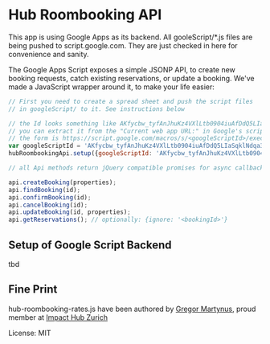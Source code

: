 Hub Roombooking API
===================

This app is using Google Apps as its backend. All gooleScript/*.js files
are being pushed to script.google.com. They are just checked in here for
convenience and sanity.

The Google Apps Script exposes a simple JSONP API, to create new booking
requests, catch existing reservations, or update a booking. We've made
a JavaScript wrapper around it, to make your life easier:

```js
// First you need to create a spread sheet and push the script files
// in googleScript/ to it. See instructions below

// the Id looks something like AKfycbw_tyfAnJhuKz4VXlLtb0904iuAfDdQ5LIaSqklNdqa3u0tC3k
// you can extract it from the "Current web app URL:" in Google's script editor,
// the form is https://script.google.com/macros/s/<googleScriptId>/exec
var googleScriptId = 'AKfycbw_tyfAnJhuKz4VXlLtb0904iuAfDdQ5LIaSqklNdqa3u0tC3k';
hubRoombookingApi.setup({googleScriptId: 'AKfycbw_tyfAnJhuKz4VXlLtb0904iuAfDdQ5LIaSqklNdqa3u0tC3k'})

// all Api methods return jQuery compatible promises for async callbacks

api.createBooking(properties);
api.findBooking(id);
api.confirmBooking(id);
api.cancelBooking(id);
api.updateBooking(id, properties);
api.getReservations(); // optionally: {ignore: '<bookingId>'}
```

Setup of Google Script Backend
------------------------------

tbd

Fine Print
----------

hub-roombooking-rates.js have been authored by [Gregor Martynus](https://github.com/gr2m),
proud member at [Impact Hub Zurich](http://zurich.impacthub.net/)

License: MIT
